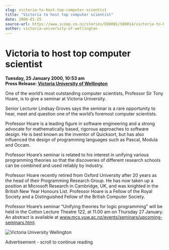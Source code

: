 ```yaml
---
slug: victoria-to-host-top-computer-scientist
title: "Victoria to host top computer scientist"
date: 2000-01-25
source-url: https://www.scoop.co.nz/stories/ED0001/S00014/victoria-to-host-top-computer-scientist.htm
author: victoria-university-of-wellington
---
```

Victoria to host top computer scientist
=======================================

**Tuesday, 25 January 2000, 10:53 am**  
**Press Release: [Victoria University of Wellington](https://info.scoop.co.nz/Victoria_University_of_Wellington)**

One of the world’s most outstanding computer scientists, Professor Sir Tony Hoare, is to give a seminar at Victoria University.

Senior Lecturer Lindsay Groves says the seminar is a rare opportunity to hear, meet and question one of the world’s foremost computer scientists.

Professor Hoare is a leading figure in software engineering and a strong advocate for mathematically based, rigorous approaches to software design. He is best known as the inventor of Quicksort, but has also influenced the design of programming languages such as Pascal, Modula and Occam.

Professor Hoare’s seminar is related to his interest in unifying various programming theories so that the discoveries of different research schools can be combined and used reliably by industry.

Professor Hoare recently retired from Oxford University after 20 years as the head of their Programming Research Group. He has now taken up a position at Microsoft Research in Cambridge, UK, and was knighted in the British New Year Honours List. Professor Hoare is a Fellow of the Royal Society and a Distinguished Fellow of the British Computer Society.

Professor Hoare’s seminar “Unifying theories for logic programming” will be held in the Cotton Lecture Theatre 122, at 11.00 am on Thursday 27 January. An abstract is available at www.mcs.vuw.ac.nz/events/seminars/upcoming-seminars.html.

![Victoria University Wellington](http://www.vuw.ac.nz/home/iconlibrary/logob.gif)  

Advertisement - scroll to continue reading



